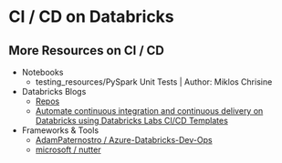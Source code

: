 # CI / CD on Databricks  
  
## More Resources on CI / CD 
- Notebooks  
  - testing_resources/PySpark Unit Tests | Author: Miklos Chrisine
- Databricks Blogs  
  - [Repos](https://docs.microsoft.com/en-us/azure/databricks/repos)
  - [Automate continuous integration and continuous delivery on Databricks using Databricks Labs CI/CD Templates](https://databricks.com/blog/2020/06/05/automate-continuous-integration-and-continuous-delivery-on-databricks-using-databricks-labs-ci-cd-templates.html)  
- Frameworks & Tools  
  - [AdamPaternostro / Azure-Databricks-Dev-Ops](https://github.com/AdamPaternostro/Azure-Databricks-Dev-Ops#important-details)
  - [microsoft / nutter](https://github.com/microsoft/nutter)
